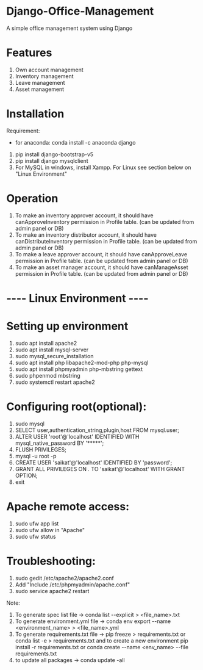 # Django-Office-Management
A simple office management system using Django

# Features
1. Own account management
2. Inventory management
3. Leave management
4. Asset management

# Installation
Requirement:
* for anaconda: conda install -c anaconda django
1. pip install django-bootstrap-v5
2. pip install django mysqlclient
3. For MySQL in windows, install Xampp. For Linux see section below on "Linux Environment"

# Operation
1. To make an inventory approver account, it should have canApproveInventory permission in Profile table. (can be updated from admin panel or DB)
2. To make an inventory distributor account, it should have canDistributeInventory permission in Profile table. (can be updated from admin panel or DB)
3. To make a leave approver account, it should have canApproveLeave permission in Profile table. (can be updated from admin panel or DB)
4. To make an asset manager account, it should have canManageAsset permission in Profile table. (can be updated from admin panel or DB)

# ---- Linux Environment ----
# Setting up environment
1. sudo apt install apache2
2. sudo apt install mysql-server
3. sudo mysql_secure_installation
4. sudo apt install php libapache2-mod-php php-mysql
5. sudo apt install phpmyadmin php-mbstring gettext
6. sudo phpenmod mbstring
7. sudo systemctl restart apache2

# Configuring root(optional):
1. sudo mysql
2. SELECT user,authentication_string,plugin,host FROM mysql.user;
3. ALTER USER 'root'@'localhost' IDENTIFIED WITH mysql_native_password BY '*****';
4. FLUSH PRIVILEGES;
5. mysql -u root -p
6. CREATE USER 'saikat'@'localhost' IDENTIFIED BY 'password';
7. GRANT ALL PRIVILEGES ON *.* TO 'saikat'@'localhost' WITH GRANT OPTION;
8. exit

# Apache remote access:
1. sudo ufw app list
2. sudo ufw allow in "Apache"
3. sudo ufw status

# Troubleshooting:
1. sudo gedit /etc/apache2/apache2.conf
2. Add "Include /etc/phpmyadmin/apache.conf"
3. sudo service apache2 restart


Note:
1. To generate spec list file -> conda list --explicit > <file_name>.txt
2. To generate environment.yml file -> conda env export --name <environment_name> > <file_name>.yml
3. To generate requirements.txt file -> pip freeze > requirements.txt or conda list -e > requirements.txt and to create a new environment pip install -r requirements.txt or conda create --name <env_name> --file requirements.txt
4. to update all packages -> conda update -all